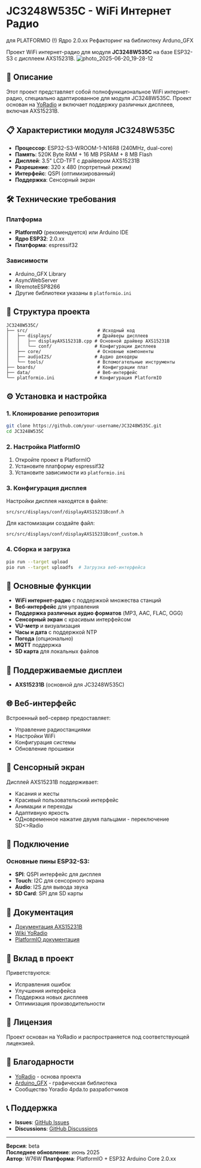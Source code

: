 # JC3248W535C - WiFi Интернет Радио
для PLATFORMIO (!) Ядро 2.0.хх
Рефакторинг на библиотеку Arduno_GFX

Проект WiFi интернет-радио для модуля **JC3248W535C** на базе ESP32-S3 с дисплеем AXS15231B.
![photo_2025-06-20_19-28-12](https://github.com/user-attachments/assets/d0566422-2abd-48eb-a869-771cf16c25c2)

## 🚀 Описание

Этот проект представляет собой полнофункциональное WiFi интернет-радио, специально адаптированное для модуля JC3248W535C. Проект основан на [YoRadio](https://github.com/e2002/yoradio) и включает поддержку различных дисплеев, включая AXS15231B.

## 📋 Характеристики модуля JC3248W535C

- **Процессор**: ESP32-S3-WROOM-1-N16R8 (240MHz, dual-core)
- **Память**: 520K Byte RAM + 16 MB PSRAM + 8 MB Flash
- **Дисплей**: 3.5" LCD-TFT с драйвером AXS15231B
- **Разрешение**: 320 x 480 (портретный режим)
- **Интерфейс**: QSPI (оптимизированный)
- **Поддержка**: Сенсорный экран

## 🛠 Технические требования

### Платформа
- **PlatformIO** (рекомендуется) или Arduino IDE
- **Ядро ESP32**: 2.0.xx
- **Платформа**: espressif32

### Зависимости
- Arduino_GFX Library
- AsyncWebServer
- IRremoteESP8266
- Другие библиотеки указаны в `platformio.ini`

## 📁 Структура проекта

```
JC3248W535C/
├── src/                          # Исходный код
│   ├── displays/                 # Драйверы дисплеев
│   │   ├── displayAXS15231B.cpp # Основной драйвер AXS15231B
│   │   └── conf/                # Конфигурации дисплеев
│   ├── core/                     # Основные компоненты
│   ├── audioI2S/                # Аудио декодеры
│   └── tools/                    # Вспомогательные инструменты
├── boards/                       # Конфигурации плат
├── data/                         # Веб-интерфейс
└── platformio.ini               # Конфигурация PlatformIO
```

## ⚙️ Установка и настройка

### 1. Клонирование репозитория
```bash
git clone https://github.com/your-username/JC3248W535C.git
cd JC3248W535C
```

### 2. Настройка PlatformIO
1. Откройте проект в PlatformIO
2. Установите платформу espressif32
3. Установите зависимости из `platformio.ini`

### 3. Конфигурация дисплея
Настройки дисплея находятся в файле:
```
src/src/displays/conf/displayAXS15231Bconf.h
```

Для кастомизации создайте файл:
```
src/src/displays/conf/displayAXS15231Bconf_custom.h
```

### 4. Сборка и загрузка
```bash
pio run --target upload
pio run --target uploadfs  # Загрузка веб-интерфейса
```

## 🔧 Основные функции

- **WiFi интернет-радио** с поддержкой множества станций
- **Веб-интерфейс** для управления
- **Поддержка различных аудио форматов** (MP3, AAC, FLAC, OGG)
- **Сенсорный экран** с красивым интерфейсом
- **VU-метр** и визуализация
- **Часы и дата** с поддержкой NTP
- **Погода** (опционально)
- **MQTT** поддержка
- **SD карта** для локальных файлов

## 🎨 Поддерживаемые дисплеи

- **AXS15231B** (основной для JC3248W535C)


## 🌐 Веб-интерфейс

Встроенный веб-сервер предоставляет:
- Управление радиостанциями
- Настройки WiFi
- Конфигурация системы
- Обновление прошивки

## 📱 Сенсорный экран

Дисплей AXS15231B поддерживает:
- Касания и жесты
- Красивый пользовательский интерфейс
- Анимации и переходы
- Адаптивную яркость
- ОДновременное нажатие двумя пальцами - переключение SD<>Radio

## 🔌 Подключение

### Основные пины ESP32-S3:
- **SPI**: QSPI интерфейс для дисплея
- **Touch**: I2C для сенсорного экрана
- **Audio**: I2S для вывода звука
- **SD Card**: SPI для SD карты

## 📖 Документация

- [Документация AXS15231B](15231doc/AXS15231_Datasheet_V0.5_20230306.pdf)
- [Wiki YoRadio](https://github.com/e2002/yoradio/wiki)
- [PlatformIO документация](https://docs.platformio.org/)

## 🤝 Вклад в проект

Приветствуются:
- Исправления ошибок
- Улучшения интерфейса
- Поддержка новых дисплеев
- Оптимизация производительности

## 📄 Лицензия

Проект основан на YoRadio и распространяется под соответствующей лицензией.

## 🙏 Благодарности

- [YoRadio](https://github.com/e2002/yoradio) - основа проекта
- [Arduino_GFX](https://github.com/moononournation/Arduino_GFX) - графическая библиотека
- Сообщество Yoradio 4pda.to разработчиков

## 📞 Поддержка

- **Issues**: [GitHub Issues](https://github.com/your-username/JC3248W535C/issues)
- **Discussions**: [GitHub Discussions](https://github.com/your-username/JC3248W535C/discussions)

---

**Версия**: beta  
**Последнее обновление**: июнь 2025  
**Автор**: W76W 
**Платформа**: PlatformIO + ESP32 Arduino Core 2.0.xx

